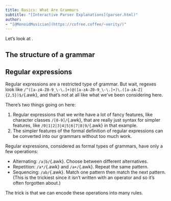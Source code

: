 ```yaml
---
title: Basics: What Are Grammars
subtitle: "[Interactive Parser Explanations](parser.html)"
author:
- "[@MonoidMusician](https://cofree.coffee/~verity/)"
---
```


Letʼs look at .

## The structure of a grammar

## Regular expressions
Regular expressions are a restricted type of grammar.
But wait, regexes look like `/^([a-zA-Z0-9_\-\.]+)@([a-zA-Z0-9_\-\.]+)\.([a-zA-Z]{2,5})$/`{.awk}, and thatʼs not at all like what weʼve been considering here.

Thereʼs two things going on here:

1. Regular expressions that we write have a lot of fancy features, like character classes `/[0-9]/`{.awk}, that are really just syntax for simpler features, like `/0|1|2|3|4|5|6|7|8|9/`{.awk} in that example.
2. The simpler features of the formal definition of regular expressions can be converted into our grammars without too much work.

Regular expressions, considered as formal types of grammars, have only a few operations:

- Alternating: `/a|b/`{.awk}.
  Choose between different alternatives.
- Repetition: `/a*/`{.awk} and `/a+/`{.awk}.
  Repeat the same pattern.
- Sequencing: `/ab/`{.awk}.
  Match one pattern then match the next pattern.
  (This is the trickiest since it isnʼt written with an operator and so itʼs often forgotten about.)


The trick is that we can encode these operations into many rules.
